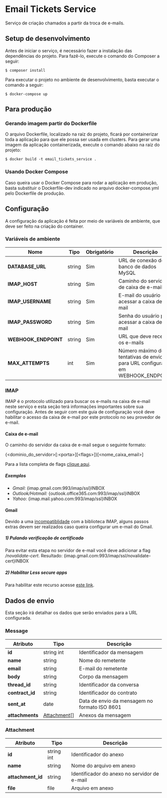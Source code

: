 # Email Tickets Service

Serviço de criação chamados a partir da troca de e-mails.

## Setup de desenvolvimento

Antes de iniciar o serviço, é necessário fazer a instalação das dependências do projeto. Para fazê-lo, execute o comando do Composer a seguir:

```shellscript
$ composer install
```

Para executar o projeto no ambiente de desenvolvimento, basta executar o comando a seguir:

```shellscript
$ docker-compose up
```

## Para produção

### Gerando imagem partir do Dockerfile

O arquivo Dockerfile, localizado na raíz do projeto, ficará por containerizar toda a aplicação para que ele possa ser usada em clusters.
Para gerar uma imagem da aplicação containerizada, execute o comando abaixo na raíz do projeto:

```shellscript
$ docker build -t email_tickets_service .
```

### Usando Docker Compose

Caso queira usar o Docker Compose para rodar a aplicação em produção, basta substituir o Dockerfile-dev indicado no arquivo docker-compose.yml
pelo Dockerfile de produção.

## Configuração

A configuração da aplicação é feita por meio de variáveis de ambiente, que deve ser feito na criação do container.

### Variáveis de ambiente

| Nome                    | Tipo   | Obrigatório | Descrição                                                                     |
|-------------------------|--------|-------------|-------------------------------------------------------------------------------|
| <b>DATABASE_URL</b>     | string | Sim         | URL de conexão do banco de dados MySQL                                        |
| <b>IMAP_HOST</b>        | string | Sim         | Caminho do servidor de caixa de e-mail                                        |
| <b>IMAP_USERNAME</b>    | string | Sim         | E-mail do usuário para acessar a caixa de e-mail                              |
| <b>IMAP_PASSWORD</b>    | string | Sim         | Senha do usuário para acessar a caixa de e-mail                               |
| <b>WEBHOOK_ENDPOINT</b> | string | Sim         | URL que deve receber os e-mails                                               |
| <b>MAX_ATTEMPTS</b>     | int    | Sim         | Número máximo de tentativas de envio para URL configurada em WEBHOOK_ENDPOINT |

### IMAP

IMAP é o protocolo utilizado para buscar os e-mails na caixa de e-mail neste serviço e esta seção terá informações
importantes sobre sua configuração. Antes de seguir com este guia de configuração você deve habilitar o acesso da caixa de e-mail
por este protocolo no seu provedor de e-mail.

#### Caixa de e-mail

O caminho do servidor da caixa de e-mail segue o seguinte formato:

{<dominio_do_servidor>\[:\<porta\>\]\[\<flags\>\]}\[<nome_caixa_email>\]

Para a lista completa de flags [clique aqui](https://www.php.net/manual/en/function.imap-open.php).

##### Exemplos
- *Gmail:* {imap.gmail.com:993/imap/ssl}INBOX
- *Outlook/Hotmail:* {outlook.office365.com:993/imap/ssl}INBOX
- *Yahoo:* {imap.mail.yahoo.com:993/imap/ssl}INBOX

#### Gmail

Devido a uma [incompatiblidade](https://www.reddit.com/r/PHPhelp/comments/be0jq9/imap_gmail_ssl_no_sni_provided_please_fix_your/)
com a biblioteca IMAP, alguns passos extras devem ser realizados caso queira configurar um e-mail do Gmail.

##### 1) Pulando verificação de certificado

Para evitar esta etapa no servidor de e-mail você deve adicionar a flag */novalidate-cert*. Resultado: {imap.gmail.com:993/imap/ssl/novalidate-cert}INBOX

##### 2) Habilitar Less secure apps

Para habilitar este recurso acesse [este link](https://myaccount.google.com/lesssecureapps).

## Dados de envio

Esta seção irá detalhar os dados que serão enviados para a URL configurada.

### Message

| Atributo           | Tipo                        | Descrição                                     |
|--------------------|-----------------------------|-----------------------------------------------|
| <b>id</b>          | string int                  | Identificador da mensagem                     |
| <b>name</b>        | string                      | Nome do remetente                             |
| <b>email</b>       | string                      | E-mail do remetente                           |
| <b>body</b>        | string                      | Corpo da mensagem                             |
| <b>thread_id</b>   | string                      | Identificador da conversa                     |
| <b>contract_id</b> | string                      | Identificador do contrato                     |
| <b>sent_at</b>     | date                        | Data de envio da mensagem no formato ISO 8601 |
| <b>attachments</b> | [Attachment](#attachment)[] | Anexos da mensagem                            |

### Attachment

| Atributo                   | Tipo         | Descrição                                     |
|----------------------------|--------------|-----------------------------------------------|
| <b>id</b>                  | string int   | Identificador do anexo                        |
| <b>name</b>                | string       | Nome do arquivo em anexo                      |
| <b>attachment_id</b>       | string       | Identificador do anexo no servidor de e-mail  |
| <b>file</b>                | file         | Arquivo em anexo                              |
